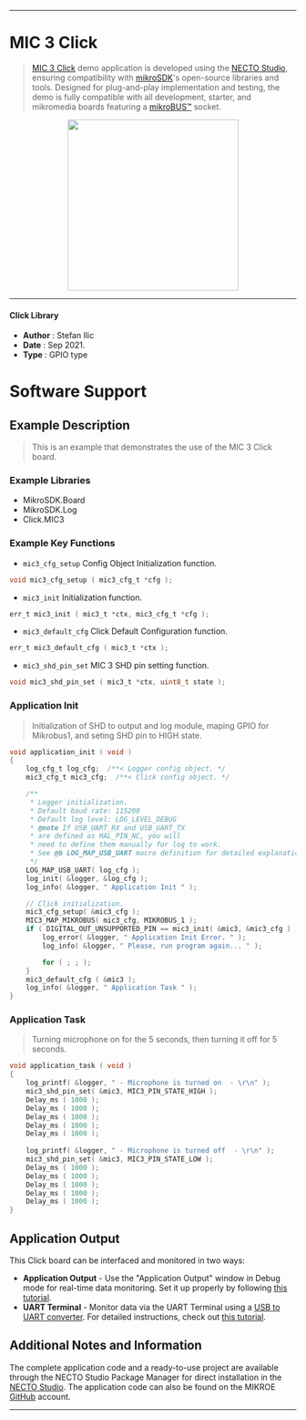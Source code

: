
---
# MIC 3 Click

> [MIC 3 Click](https://www.mikroe.com/?pid_product=MIKROE-4136) demo application is developed using
the [NECTO Studio](https://www.mikroe.com/necto), ensuring compatibility with [mikroSDK](https://www.mikroe.com/mikrosdk)'s
open-source libraries and tools. Designed for plug-and-play implementation and testing, the demo is fully compatible with
all development, starter, and mikromedia boards featuring a [mikroBUS&trade;](https://www.mikroe.com/mikrobus) socket.

<p align="center">
  <img src="https://www.mikroe.com/?pid_product=MIKROE-4136&image=1" height=300px>
</p>

---

#### Click Library

- **Author**        : Stefan Ilic
- **Date**          : Sep 2021.
- **Type**          : GPIO type

# Software Support

## Example Description

> This is an example that demonstrates the use of the MIC 3 Click board.

### Example Libraries

- MikroSDK.Board
- MikroSDK.Log
- Click.MIC3

### Example Key Functions

- `mic3_cfg_setup` Config Object Initialization function.
```c
void mic3_cfg_setup ( mic3_cfg_t *cfg );
```

- `mic3_init` Initialization function.
```c
err_t mic3_init ( mic3_t *ctx, mic3_cfg_t *cfg );
```

- `mic3_default_cfg` Click Default Configuration function.
```c
err_t mic3_default_cfg ( mic3_t *ctx );
```

- `mic3_shd_pin_set` MIC 3 SHD pin setting function.
```c
void mic3_shd_pin_set ( mic3_t *ctx, uint8_t state ); 
```

### Application Init

> Initialization of SHD to output and log module, maping GPIO for Mikrobus1, and seting SHD pin to HIGH state.

```c
void application_init ( void ) 
{
    log_cfg_t log_cfg;  /**< Logger config object. */
    mic3_cfg_t mic3_cfg;  /**< Click config object. */

    /** 
     * Logger initialization.
     * Default baud rate: 115200
     * Default log level: LOG_LEVEL_DEBUG
     * @note If USB_UART_RX and USB_UART_TX 
     * are defined as HAL_PIN_NC, you will 
     * need to define them manually for log to work. 
     * See @b LOG_MAP_USB_UART macro definition for detailed explanation.
     */
    LOG_MAP_USB_UART( log_cfg );
    log_init( &logger, &log_cfg );
    log_info( &logger, " Application Init " );

    // Click initialization.
    mic3_cfg_setup( &mic3_cfg );
    MIC3_MAP_MIKROBUS( mic3_cfg, MIKROBUS_1 );
    if ( DIGITAL_OUT_UNSUPPORTED_PIN == mic3_init( &mic3, &mic3_cfg ) ) {
        log_error( &logger, " Application Init Error. " );
        log_info( &logger, " Please, run program again... " );

        for ( ; ; );
    }
    mic3_default_cfg ( &mic3 );
    log_info( &logger, " Application Task " );
}
```

### Application Task

> Turning microphone on for the 5 seconds, then turning it off for 5 seconds.

```c
void application_task ( void ) 
{
    log_printf( &logger, " - Microphone is turned on  - \r\n" );
    mic3_shd_pin_set( &mic3, MIC3_PIN_STATE_HIGH );
    Delay_ms ( 1000 );
    Delay_ms ( 1000 );
    Delay_ms ( 1000 );
    Delay_ms ( 1000 );
    Delay_ms ( 1000 );
    
    log_printf( &logger, " - Microphone is turned off  - \r\n" );
    mic3_shd_pin_set( &mic3, MIC3_PIN_STATE_LOW );
    Delay_ms ( 1000 );
    Delay_ms ( 1000 );
    Delay_ms ( 1000 );
    Delay_ms ( 1000 );
    Delay_ms ( 1000 );
}
```


## Application Output

This Click board can be interfaced and monitored in two ways:
- **Application Output** - Use the "Application Output" window in Debug mode for real-time data monitoring.
Set it up properly by following [this tutorial](https://www.youtube.com/watch?v=ta5yyk1Woy4).
- **UART Terminal** - Monitor data via the UART Terminal using
a [USB to UART converter](https://www.mikroe.com/click/interface/usb?interface*=uart,uart). For detailed instructions,
check out [this tutorial](https://help.mikroe.com/necto/v2/Getting%20Started/Tools/UARTTerminalTool).

## Additional Notes and Information

The complete application code and a ready-to-use project are available through the NECTO Studio Package Manager for 
direct installation in the [NECTO Studio](https://www.mikroe.com/necto). The application code can also be found on
the MIKROE [GitHub](https://github.com/MikroElektronika/mikrosdk_click_v2) account.

---
